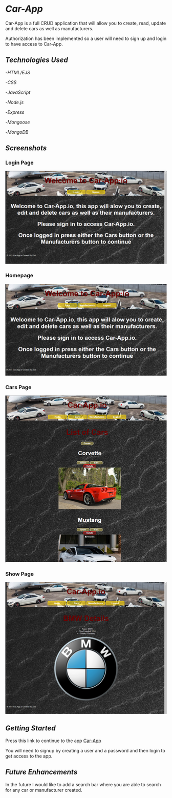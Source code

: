 # ***Car-App***
Car-App is a full CRUD application that will allow you to create, read, update and delete cars as well as manufacturers. 

Authorization has been implemented so a user will need to sign up and login to have access to Car-App.

## ***Technologies Used***

-*HTML/EJS*

-*CSS*

-*JavaScript*

-*Node.js*

-*Express*

-*Mongoose*

-*MongoDB*


## ***Screenshots***

### Login Page
![Login Page](/public/images/loginpage.jpg)

### Homepage
![Homepage](/public/images/homepage.jpg)

### Cars Page
![Cars Page](/public/images/carspage.jpg)

### Show Page
![Cars Page](/public/images/showpage.jpg)



## ***Getting Started***

Press this link to continue to the app [Car-App](https://git.heroku.com/car-app99.git)

You will need to signup by creating a user and a password and then login to get access to the app.

## ***Future Enhancements***

In the future I would like to add a search bar where you are able to search for any car or manufacturer created.


